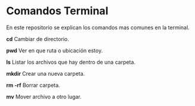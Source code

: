 # Comandos Terminal
En este repositorio se explican los comandos mas comunes en la terminal.

**cd** Cambiar de directorio.

**pwd** Ver en que ruta o ubicación estoy.

**ls** Listar los archivos que hay dentro de una carpeta.

**mkdir** Crear una nueva carpeta.

**rm -rf** Borrar carpeta.

**mv** Mover archivo a otro lugar.

